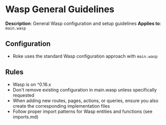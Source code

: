 # Wasp General Guidelines

**Description**: General Wasp configuration and setup guidelines **Applies to**:
`main.wasp`

## Configuration

- Roke uses the standard Wasp configuration approach with `main.wasp`

## Rules

- Wasp is on ^0.16.x
- Don't remove existing configuration in main.wasp unless specifically requested
- When adding new routes, pages, actions, or queries, ensure you also create the
  corresponding implementation files
- Follow proper import patterns for Wasp entities and functions (see imports.md)

